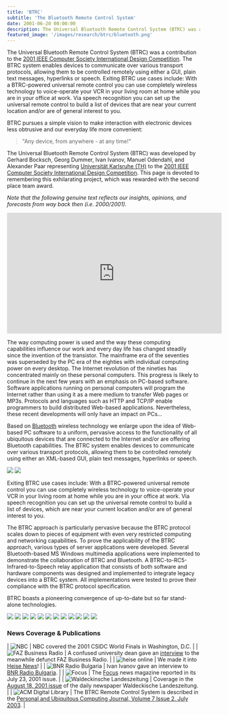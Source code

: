 ```yaml
---
title: 'BTRC'
subtitle: 'The Bluetooth Remote Control System'
date: 2001-06-20 00:00:00
description: The Universal Bluetooth Remote Control System (BTRC) was a contribution to the 2001 IEEE Computer Society International Design Competition.
featured_image: '/images/research/btrc/bluetooth.png'
---
```


The Universal Bluetooth Remote Control System (BTRC) was a contribution to the [2001 IEEE Computer Society International Design Competition](http://www.computer.org/portal/web/csidc/). The BTRC system enables devices to communicate over various transport protocols, allowing them to be controlled remotely using either a GUI, plain text messages, hyperlinks or speech. Exiting BTRC use cases include: With a BTRC-powered universal remote control you can use completely wireless technology to voice-operate your VCR in your living room at home while you are in your office at work. Via speech recognition you can set up the universal remote control to build a list of devices that are near your current location and/or are of general interest to you.

BTRC pursues a simple vision to make interaction with electronic devices less obtrusive and our everyday life more convenient:

> "Any device, from anywhere - at any time!"

The Universal Bluetooth Remote Control System (BTRC) was developed by Gerhard Bocksch, Georg Dummer, Ivan Ivanov, Manuel Odendahl, and Alexander Paar representing [Universität Karlsruhe (TH)](http://www.uni-karlsruhe.de/) to the [2001 IEEE Computer Society International Design Competition](http://www.computer.org/portal/web/csidc/). This page is devoted to remembering this exhilarating project, which was rewarded with the second place team award.

*Note that the following genuine text reflects our insights, opinions, and forecasts from way back then (i.e. 2000/2001).*

<iframe width="560" height="315" src="https://www.youtube.com/embed/eIqYFvPLGvU" frameborder="0" allow="accelerometer; autoplay; encrypted-media; gyroscope; picture-in-picture" allowfullscreen></iframe>

The way computing power is used and the way these computing capabilities influence our work and every day life has changed steadily since the invention of the transistor. The mainframe era of the seventies was superseded by the PC era of the eighties with individual computing power on every desktop. The Internet revolution of the nineties has concentrated mainly on these personal computers. This progress is likely to continue in the next few years with an emphasis on PC-based software. Software applications running on personal computers will program the Internet rather than using it as a mere medium to transfer Web pages or MP3s. Protocols and languages such as HTTP and TCP/IP enable programmers to build distributed Web-based applications. Nevertheless, these recent developments will only have an impact on PCs...

Based on [Bluetooth](http://www.bluetooth.com/) wireless technology we enlarge upon the idea of Web-based PC software to a uniform, pervasive access to the functionality of all ubiquitous devices that are connected to the Internet and/or are offering Bluetooth capabilities. The BTRC system enables devices to communicate over various transport protocols, allowing them to be controlled remotely using either an XML-based GUI, plain text messages, hyperlinks or speech.

<div class="gallery" data-columns="1">
	<img src="/images/research/btrc/btrc-system.jpg">
	<img src="/images/research/btrc/btrc.jpg">
</div>

Exiting BTRC use cases include: With a BTRC-powered universal remote control you can use completely wireless technology to voice-operate your VCR in your living room at home while you are in your office at work. Via speech recognition you can set up the universal remote control to build a list of devices, which are near your current location and/or are of general interest to you.

The BTRC approach is particularly pervasive because the BTRC protocol scales down to pieces of equipment with even very restricted computing and networking capabilities. To prove the applicability of the BTRC approach, various types of server applications were developed. Several Bluetooth-based MS Windows multimedia applications were implemented to demonstrate the collaboration of BTRC and Bluetooth. A BTRC-to-RC5-Infrared-to-Speech relay application that consists of both software and hardware components was designed and implemented to integrate legacy devices into a BTRC system. All implementations were tested to prove their compliance with the BTRC protocol specification.

BTRC boasts a pioneering convergence of up-to-date but so far stand-alone technologies.

<div class="gallery" data-columns="1">
	<img src="/images/research/btrc/IMG_2236.jpg">
	<img src="/images/research/btrc/IMG_2256.jpg">
	<img src="/images/research/btrc/IMG_2257.jpg">
	<img src="/images/research/btrc/IMG_2260.jpg">
	<img src="/images/research/btrc/IMG_2261.jpg">
	<img src="/images/research/btrc/IMG_2264.jpg">
	<img src="/images/research/btrc/IMG_2265.jpg">
	<img src="/images/research/btrc/IMG_2283.jpg">
	<img src="/images/research/btrc/IMG_2284.jpg">
	<img src="/images/research/btrc/IMG_2340.jpg">
	<img src="/images/research/btrc/IMG_2342.jpg">
	<img src="/images/research/btrc/IMG_2343.jpg">
</div>

### News Coverage & Publications

| ![NBC](/images/research/btrc/nbc.gif) | NBC covered the 2001 CSIDC World Finals in Washington, D.C. |
| ![FAZ Business Radio](/images/research/btrc/faz.png) | A confused university dean gave an [interview](/audio/btrc_on_faz-business-radio.mp3) to the meanwhile defunct FAZ Business Radio. |
| ![heise online](/images/research/btrc/heise.png) | We made it into [Heise News](http://www.heise.de/newsticker/meldung/Handy-steuert-Stereoanlage-via-Bluetooth-37649.html)! |
| ![BNR Radio Bulgaria](/images/research/btrc/bnr.png) | Ivan Ivanov gave an interview to [BNR Radio Bulgaria](http://www.nationalradio.bg/). |
| ![Focus](/images/research/btrc/focus.png) | The [Focus](http://www.focus.de/magazin/) news magazine reported in its July 23, 2001 issue. |
| ![Waldeckinsche Landeszeitung](/images/research/btrc/wlz.png) | Coverage in the [August 18, 2001 issue](http://www.wlz-fz.de/schlagzeilen.asp?ID=6520) of the daily newspaper Waldeckische Landeszeitung. |
| ![ACM Digital Library](/images/research/btrc/acmdl.png) | The BTRC Remote Control System is described in the [Personal and Ubiquitous Computing Journal, Volume 7 Issue 2, July 2003](http://portal.acm.org/citation.cfm?id=950499). |
